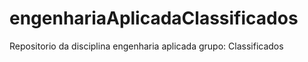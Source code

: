 engenhariaAplicadaClassificados
===============================

Repositorio da disciplina engenharia aplicada grupo: Classificados